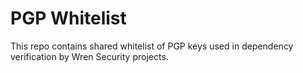 # PGP Whitelist

This repo contains shared whitelist of PGP keys used in dependency verification by Wren Security projects.
